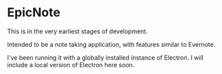 # EpicNote #
This is in the very earliest stages of development.  

Intended to be a note taking application, with features similar to Evernote.

I've been running it with a globally installed instance of Electron.
I will include a local version of Electron here soon.

